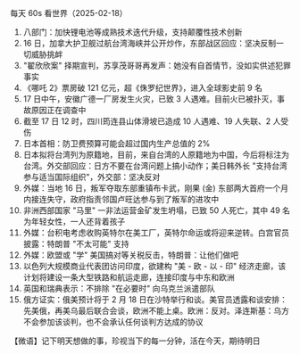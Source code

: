 每天 60s 看世界（2025-02-18）

1. 八部门：加快锂电池等成熟技术迭代升级，支持颠覆性技术创新
2. 16 日，加拿大护卫舰过航台湾海峡并公开炒作，东部战区回应：坚决反制一切威胁挑衅
3. "翟欣欣案" 择期宣判，苏享茂哥哥再发声：她没有自首情节，没如实供述犯罪事实
4. 《哪吒 2》票房破 121 亿元，超《侏罗纪世界》，进入全球影史前 9 名
5. 17 日中午，安徽广德一厂房发生火灾，已致 3 人遇难。目前火已被扑灭，事故原因正在调查中
6. 截至 17 日 12 时，四川筠连县山体滑坡已造成 10 人遇难、19 人失联、2 人受伤
7. 日本首相：防卫费预算可能会超过国内生产总值的 2%
8. 日本拟将台湾列为原籍地，目前，来自台湾的人原籍地为中国，今后将标注为台湾。外交部回应：日方不要在台湾问题上搞小动作；美日韩外长 "支持台湾参与适当国际组织"，外交部：坚决反对
9. 外媒：当地 16 日，叛军夺取东部重镇布卡武，刚果 (金) 东部两大首府一个月内接连失守，政府指责邻国卢旺达参与到了叛军的进攻中
10. 非洲西部国家 "马里" 一非法运营金矿发生坍塌，已致 50 人死亡，其中 49 名为年轻女性，一人还背着孩子
11. 外媒：台积电考虑收购英特尔在美工厂，英特尔命运或将迎来逆转。白宫官员披露：特朗普 "不太可能" 支持
12. 外媒：欧盟或 "学" 美国搞对等关税反击，特朗普：让他们做吧
13. 以色列大规模商业代表团访问印度，欲建构 "美 - 欧 - 以 - 印" 经济走廊，该计划将建设一条大型铁路和航运走廊，连接印度与中东和欧洲
14. 英国和瑞典表示：不排除 "在必要时" 向乌克兰派遣部队
15. 俄方证实：俄美预计将于 2 月 18 日在沙特举行和谈。美官员透露和谈安排：先美俄，再美乌最后联合会谈，欧洲不能上桌。欧洲：反对。泽连斯基：乌方不会参加该谈判，也不会承认任何谈判方达成的协议

【微语】记下明天想做的事，珍视当下的每一分钟，活在今天，期待明日